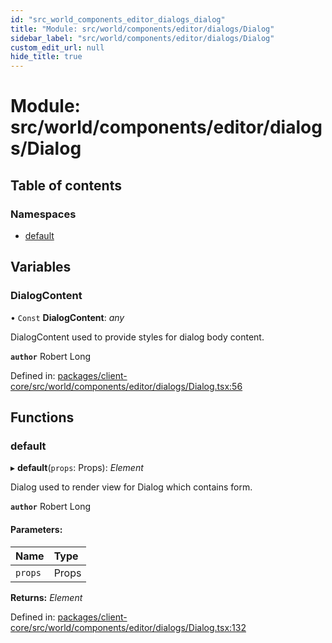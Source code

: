 ```yaml
---
id: "src_world_components_editor_dialogs_dialog"
title: "Module: src/world/components/editor/dialogs/Dialog"
sidebar_label: "src/world/components/editor/dialogs/Dialog"
custom_edit_url: null
hide_title: true
---
```


# Module: src/world/components/editor/dialogs/Dialog

## Table of contents

### Namespaces

- [default](src_world_components_editor_dialogs_dialog.default.md)

## Variables

### DialogContent

• `Const` **DialogContent**: *any*

DialogContent used to provide styles for dialog body content.

**`author`** Robert Long

Defined in: [packages/client-core/src/world/components/editor/dialogs/Dialog.tsx:56](https://github.com/xr3ngine/xr3ngine/blob/77d12cea0/packages/client-core/src/world/components/editor/dialogs/Dialog.tsx#L56)

## Functions

### default

▸ **default**(`props`: Props): *Element*

Dialog used to render view for Dialog which contains form.

**`author`** Robert Long

#### Parameters:

Name | Type |
:------ | :------ |
`props` | Props |

**Returns:** *Element*

Defined in: [packages/client-core/src/world/components/editor/dialogs/Dialog.tsx:132](https://github.com/xr3ngine/xr3ngine/blob/77d12cea0/packages/client-core/src/world/components/editor/dialogs/Dialog.tsx#L132)
